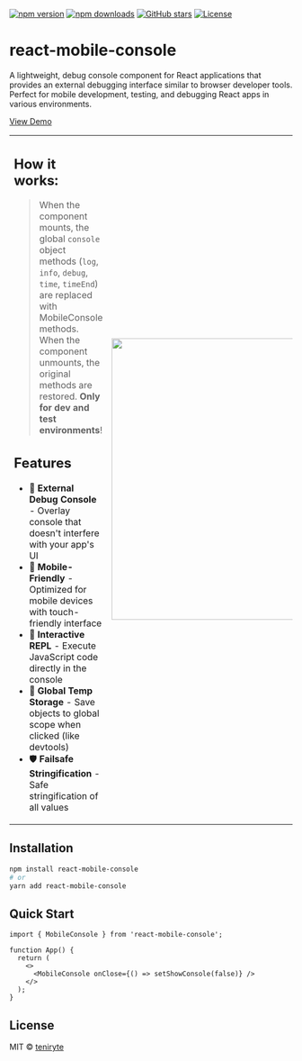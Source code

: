 [![npm version](https://img.shields.io/npm/v/react-mobile-console.svg?color=blue)](https://www.npmjs.com/package/react-mobile-console) [![npm downloads](https://img.shields.io/npm/dm/react-mobile-console.svg?color=brightgreen)](https://www.npmjs.com/package/react-mobile-console) [![GitHub stars](https://img.shields.io/github/stars/teniryte/react-mobile-console?style=social)](https://github.com/teniryte/react-mobile-console) [![License](https://img.shields.io/github/license/teniryte/react-mobile-console)](LICENSE)

# react-mobile-console

A lightweight, debug console component for React applications that provides an external debugging interface similar to browser developer tools. Perfect for mobile development, testing, and debugging React apps in various environments.

<a href="https://mobile-console.teniryte.ru">View Demo</a>

<table>
<tr>
<td width="60%" valign="top">

## How it works:

> When the component mounts, the global `console` object methods (`log`, `info`, `debug`, `time`, `timeEnd`) are replaced with MobileConsole methods. When the component unmounts, the original methods are restored. **Only for dev and test environments**!

## Features

- 🚀 **External Debug Console** - Overlay console that doesn't interfere with your app's UI
- 📱 **Mobile-Friendly** - Optimized for mobile devices with touch-friendly interface
- 🔧 **Interactive REPL** - Execute JavaScript code directly in the console
- 💾 **Global Temp Storage** - Save objects to global scope when clicked (like devtools)
- 🛡️ **Failsafe Stringification** - Safe stringification of all values


</td>
<td width="40%" align="center">

<img src="https://mobile-console.teniryte.ru/demo.png" width="500">

</td>
</tr>
</table>


## Installation

```bash
npm install react-mobile-console
# or
yarn add react-mobile-console
```

## Quick Start

```tsx
import { MobileConsole } from 'react-mobile-console';

function App() {
  return (
    <>
      <MobileConsole onClose={() => setShowConsole(false)} />
    </>
  );
}
```

## License

MIT © [teniryte](https://github.com/teniryte)

